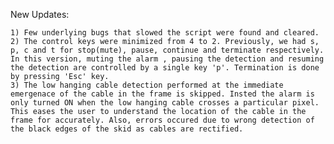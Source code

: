 New Updates:
		
	1) Few underlying bugs that slowed the script were found and cleared.
 	2) The control keys were minimized from 4 to 2. Previously, we had s, p, c and t for stop(mute), pause, continue and terminate respectively. In this version, muting the alarm , pausing the detection and resuming the detection are controlled by a single key 'p'. Termination is done by pressing 'Esc' key.
  	3) The low hanging cable detection performed at the immediate emergenace of the cable in the frame is skipped. Insted the alarm is only turned ON when the low hanging cable crosses a particular pixel. This eases the user to understand the location of the cable in the frame for accurately. Also, errors occured due to wrong detection of the black edges of the skid as cables are rectified.


